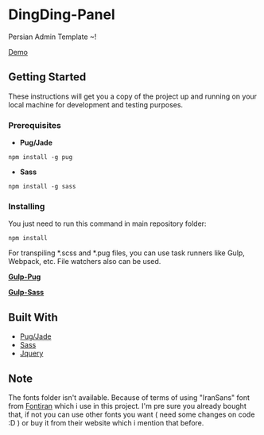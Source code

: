 # DingDing-Panel
Persian Admin Template ~!

<a href="http://chakavak.co/zPanel/index.html" target="_blank">Demo</a>

## Getting Started
These instructions will get you a copy of the project up and running on your local machine for development and testing purposes.

### Prerequisites

* **Pug/Jade**
```
npm install -g pug
```

* **Sass**
```
npm install -g sass
```

### Installing

You just need to run this command in main repository folder:
```
npm install
```

For transpiling *.scss and *.pug files, you can use task runners like Gulp, Webpack, etc. File watchers also can be used.

[**Gulp-Pug**](https://www.npmjs.com/package/gulp-pug)

[**Gulp-Sass**](https://www.npmjs.com/package/gulp-sass)

## Built With

* [Pug/Jade](https://pugjs.org/api/getting-started.html)
* [Sass](https://sass-lang.com/)
* [Jquery](https://jquery.com/)

## Note
The fonts folder isn't available. Because of terms of using "IranSans" font from [Fontiran](https://fontiran.com/) which i use in this project. I'm pre sure you already bought that, if not you can use other fonts you want ( need some changes on code :D ) or buy it from their website which i mention that before.
